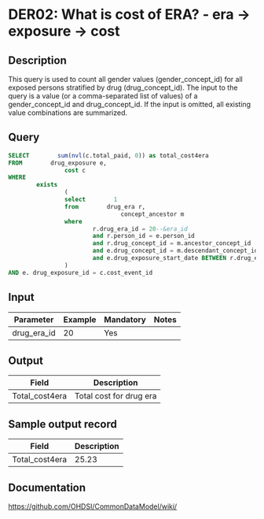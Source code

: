 <!---
Group:drug era
Name:DER02 What is cost of ERA? - era -> exposure -> cost
Author:Patrick Ryan
CDM Version: 5.0
-->

# DER02: What is cost of ERA? - era -> exposure -> cost

## Description
This query is used to count all gender values (gender_concept_id) for all exposed persons stratified by drug (drug_concept_id). The input to the query is a value (or a comma-separated list of values) of a gender_concept_id and drug_concept_id. If the input is omitted, all existing value combinations are summarized.

## Query
```sql
SELECT        sum(nvl(c.total_paid, 0)) as total_cost4era
FROM        drug_exposure e,
                cost c
WHERE
        exists
                (
                select        1
                from        drug_era r,
                                concept_ancestor m
                where
                        r.drug_era_id = 20--&era_id
                        and r.person_id = e.person_id
                        and r.drug_concept_id = m.ancestor_concept_id
                        and e.drug_concept_id = m.descendant_concept_id
                        and e.drug_exposure_start_date BETWEEN r.drug_era_start_date AND r.drug_era_end_date
                )
AND e. drug_exposure_id = c.cost_event_id
```

## Input

|  Parameter |  Example |  Mandatory |  Notes |
| --- | --- | --- | --- |
| drug_era_id | 20 | Yes |   |

## Output

| Field |  Description |
| --- | --- |
| Total_cost4era | Total cost for drug era |

## Sample output record

| Field |  Description |
| --- | --- |
| Total_cost4era | 25.23 |



## Documentation
https://github.com/OHDSI/CommonDataModel/wiki/
